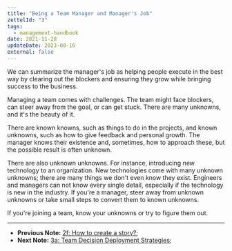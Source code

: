 ```yaml
---
title: "Being a Team Manager and Manager's Job"
zettelId: "3"
tags:
  - management-handbook
date: 2021-11-28
updateDate: 2023-08-16
external: false
---
```


We can summarize the manager's job as helping people execute in the best way by clearing out the blockers and ensuring they grow while bringing success to the business.

Managing a team comes with challenges. The team might face blockers, can steer away from the goal, or can get stuck. There are many unknowns, and it's the beauty of it.

There are known knowns, such as things to do in the projects, and known unknowns, such as how to give feedback and personal growth. The manager knows their existence and, sometimes, how to approach these, but the possible result is often unknown.

There are also unknown unknowns. For instance, introducing new technology to an organization. New technologies come with many unknown unknowns; there are many things we don't even know they exist. Engineers and managers can not know every single detail, especially if the technology is new in the industry. If you're a manager, steer away from unknown unknowns or take small steps to convert them to known unknowns.

If you're joining a team, know your unknowns or try to figure them out.

---

- **Previous Note:** [2f: How to create a story?](/notes/2f/);
- **Next Note:** [3a: Team Decision Deployment Strategies](/notes/3a/);
